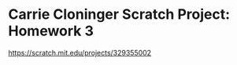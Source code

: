 <html>
<h1> Carrie Cloninger Scratch Project: Homework 3 </h1>

https://scratch.mit.edu/projects/329355002

</html>
